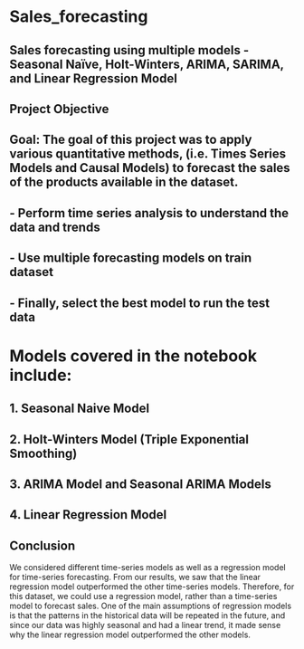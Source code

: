 # Sales_forecasting

## Sales forecasting using multiple models - Seasonal Naïve, Holt-Winters, ARIMA, SARIMA, and Linear Regression Model

## Project Objective

## Goal: The goal of this project was to apply various quantitative methods, (i.e. Times Series Models and Causal Models) to forecast the sales of the products available in the dataset.

## - Perform time series analysis to understand the data and trends
## - Use multiple forecasting models on train dataset
## - Finally, select the best model to run the test data

# Models covered in the notebook include:
## 1. Seasonal Naive Model
## 2. Holt-Winters Model (Triple Exponential Smoothing)
## 3. ARIMA Model and Seasonal ARIMA Models
## 4. Linear Regression Model

## Conclusion
We considered different time-series models as well as a regression model for time-series forecasting. From our results, we saw that the linear regression model outperformed the other time-series models. Therefore, for this dataset, we could use a regression model, rather than a time-series model to forecast sales. One of the main assumptions of regression models is that the patterns in the historical data will be repeated in the future, and since our data was highly seasonal and had a linear trend, it made sense why the linear regression model outperformed the other models.

